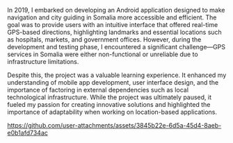 In 2019, I embarked on developing an Android application designed to make navigation and city guiding in Somalia more accessible and efficient. The goal was to provide users with an intuitive interface that offered real-time GPS-based directions, highlighting landmarks and essential locations such as hospitals, markets, and government offices. However, during the development and testing phase, I encountered a significant challenge—GPS services in Somalia were either non-functional or unreliable due to infrastructure limitations.

Despite this, the project was a valuable learning experience. It enhanced my understanding of mobile app development, user interface design, and the importance of factoring in external dependencies such as local technological infrastructure. While the project was ultimately paused, it fueled my passion for creating innovative solutions and highlighted the importance of adaptability when working on location-based applications.


https://github.com/user-attachments/assets/3845b22e-6d5a-45d4-8aeb-e0b1afd734ac
